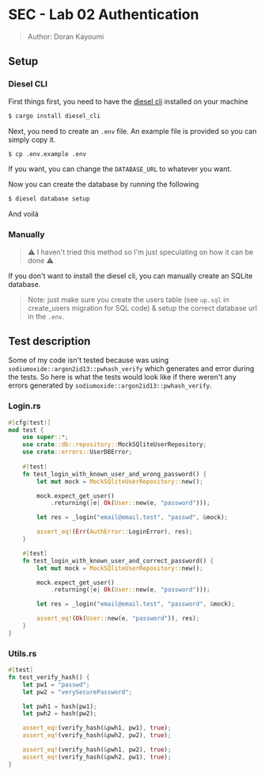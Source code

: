 # SEC - Lab 02 Authentication
> Author: Doran Kayoumi

## Setup

### Diesel CLI

First things first, you need to have the [diesel cli](https://crates.io/crates/diesel_cli) installed on your machine

```bash
$ cargo install diesel_cli 
```

Next, you need to create an `.env` file. An example file is provided so you can simply copy it.

```bash
$ cp .env.example .env
```

If you want, you can change the `DATABASE_URL` to whatever you want.

Now you can create the database by running the following

```bash
$ diesel database setup
```

And voilà

### Manually

> :warning: I haven't tried this method so I'm just speculating on how it can be done :warning:

If you don't want to install the diesel cli, you can manually create an SQLite database.

> Note: just make sure you create the users table (see `up.sql` in create_users migration for SQL code) & setup the correct database url in the `.env`.

## Test description

Some of my code isn't tested because was using `sodiumoxide::argon2id13::pwhash_verify` which generates and error during the tests. So here is what the tests would look like if there weren't any errors generated by `sodiumoxide::argon2id13::pwhash_verify`.

### Login.rs
```rust
#[cfg(test)]
mod test {
    use super::*;
    use crate::db::repository::MockSQliteUserRepository;
    use crate::errors::UserDBError;
    
    #[test]
    fn test_login_with_known_user_and_wrong_password() {
        let mut mock = MockSQliteUserRepository::new();

        mock.expect_get_user()
            .returning(|e| Ok(User::new(e, "password")));

        let res = _login("email@email.test", "passwd", &mock);

        assert_eq!(Err(AuthError::LoginError), res);
    }

    #[test]
    fn test_login_with_known_user_and_correct_password() {
        let mut mock = MockSQliteUserRepository::new();

        mock.expect_get_user()
            .returning(|e| Ok(User::new(e, "password")));

        let res = _login("email@email.test", "password", &mock);

        assert_eq!(Ok(User::new(e, "password")), res);
    }
}

```
### Utils.rs


```rust
#[test]
fn test_verify_hash() {
    let pw1 = "passwd";
    let pw2 = "verySecurePassword";

    let pwh1 = hash(pw1);
    let pwh2 = hash(pw2);

    assert_eq!(verify_hash(&pwh1, pw1), true);
    assert_eq!(verify_hash(&pwh2, pw2), true);

    assert_eq!(verify_hash(&pwh1, pw2), true);
    assert_eq!(verify_hash(&pwh2, pw1), true);
}
```